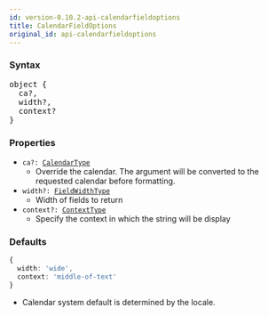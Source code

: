 ```yaml
---
id: version-0.10.2-api-calendarfieldoptions
title: CalendarFieldOptions
original_id: api-calendarfieldoptions
---
```


### Syntax

<pre class="syntax">
object {
  ca?,
  width?,
  context?
}
</pre>

### Properties

  - <code>ca?: <span>[CalendarType](api-calendartype.html)</span></code>
    - Override the calendar. The argument will be converted to the requested calendar before formatting.
  - <code>width?: <span>[FieldWidthType](api-fieldwidthtype.html)</span></code>
    - Width of fields to return
  - <code>context?: <span>[ContextType](api-contexttype.html)</span></code>
    - Specify the context in which the string will be display

### Defaults

```typescript
{
  width: 'wide',
  context: 'middle-of-text'
}
```

* Calendar system default is determined by the locale.
